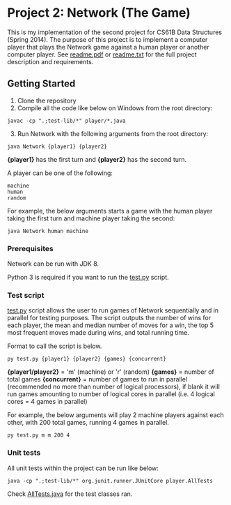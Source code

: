 # Project 2: Network (The Game)

This is my implementation of the second project for CS61B Data Structures (Spring 2014).  The purpose of this project is to implement a computer player that plays the Network game against a human player or another computer player.  See [readme.pdf](https://github.com/entomber/CS61B/blob/master/Project2/readme.pdf) or [readme.txt](https://github.com/entomber/CS61B/blob/master/Project2/readme.txt) for the full project description and requirements.

## Getting Started

1. Clone the repository
2. Compile all the code like below on Windows from the root directory:
```
javac -cp ".;test-lib/*" player/*.java

```
3. Run Network with the following arguments from the root directory:
```
java Network {player1} {player2}
```

**{player1}** has the first turn and **{player2}** has the second turn.

A player can be one of the following:
```
machine
human
random
```

For example, the below arguments starts a game with the human player taking the first turn and machine player taking the second:
```
java Network human machine
```

### Prerequisites

Network can be run with JDK 8.

Python 3 is required if you want to run the [test.py](https://github.com/entomber/CS61B/blob/master/Project2/test.py) script.

### Test script

[test.py](https://github.com/entomber/CS61B/blob/master/Project2/test.py) script allows the user to run games of Network sequentially and in parallel for testing purposes.  The script outputs the number of wins for each player, the mean and median number of moves for a win, the top 5 most frequent moves made during wins, and total running time.

Format to call the script is below.

```
py test.py {player1} {player2} {games} {concurrent}
```

**{player1/player2}** = 'm' (machine) or 'r' (random)
**{games}** = number of total games
**{concurrent}** = number of games to run in parallel (recommended no more than number of logical processors), if blank it will run games amounting to number of logical cores in parallel (i.e. 4 logical cores = 4 games in parallel)

For example, the below arguments will play 2 machine players against each other, with 200 total games, running 4 games in parallel.

```
py test.py m m 200 4
```

### Unit tests

All unit tests within the project can be run like below:
```
java -cp ".;test-lib/*" org.junit.runner.JUnitCore player.AllTests
```
Check [AllTests.java](https://github.com/entomber/CS61B/blob/master/Project2/player/AllTests.java) for the test classes ran.